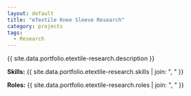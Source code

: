 ```yaml
---
layout: default
title: "eTextile Knee Sleeve Research"
category: projects
tags:
  - Research
---
```


{{ site.data.portfolio.etextile-research.description }}

**Skills:** {{ site.data.portfolio.etextile-research.skills | join: ", " }}

**Roles:** {{ site.data.portfolio.etextile-research.roles | join: ", " }}
